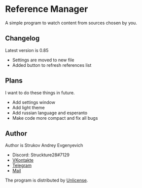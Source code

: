 # Reference Manager
A simple program to watch content from sources chosen by you.

## Changelog
Latest version is 0.85
* Settings are moved to new file
* Added button to refresh references list

## Plans
I want to do these things in future.
* Add settings window
* Add light theme
* Add russian language and esperanto
* Make code more compact and fix all bugs

## Author
Author is Strukov Andrey Evgenyevich

* Discord: Struckture28#7129
* [VKontakte](https://www.vk.com/struckture28)
* [Telegram](https://www.t.me/struckture28)
* [Mail](mailto:dufalak.strukov@yandex.ru)

The program is distributed by [Unlicense](https://www.unlicense.org).
